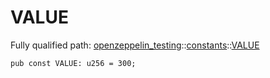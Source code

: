 # VALUE

Fully qualified path: [openzeppelin_testing](./openzeppelin_testing.md)::[constants](./openzeppelin_testing-constants.md)::[VALUE](./openzeppelin_testing-constants-VALUE.md)

<pre><code class="language-cairo">pub const VALUE: u256 = 300;</code></pre>

